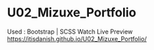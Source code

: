 # U02_Mizuxe_Portfolio
Used : Bootstrap | SCSS
Watch Live Preview
https://itisdanish.github.io/U02_Mizuxe_Portfolio/
